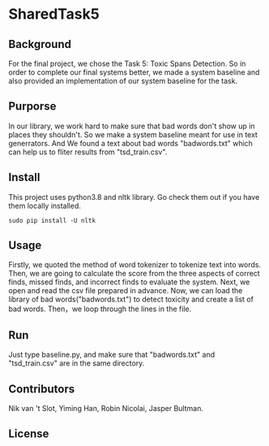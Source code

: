 # SharedTask5
## Background
For the final project, we chose the Task 5: Toxic Spans Detection. So in order to complete our final systems better, we made a system baseline and also provided an implementation of our system baseline for the task.
## Purporse
In our library, we work hard to make sure that bad words don't show up in places they shouldn't. So we make a system baseline meant for use in text generrators. And We found a text about bad words "badwords.txt" which can help us to fliter results from "tsd_train.csv".
## Install
This project uses python3.8 and nltk library. Go check them out if you have them locally installed.
```
sudo pip install -U nltk
```
## Usage
Firstly, we quoted the method of word tokenizer to tokenize text into words. Then, we are going to calculate the score from the three aspects of correct finds, missed finds, and incorrect finds to evaluate the system. Next, we open and read the csv file prepared in advance. Now, we can load the library of bad words("badwords.txt") to detect toxicity and create a list of bad words. Then，we loop through the lines in the file.
## Run
Just type baseline.py, and make sure that "badwords.txt" and "tsd_train.csv" are in the same directory.
## Contributors
Nik van 't Slot, Yiming Han, Robin Nicolai, Jasper Bultman.
## License

